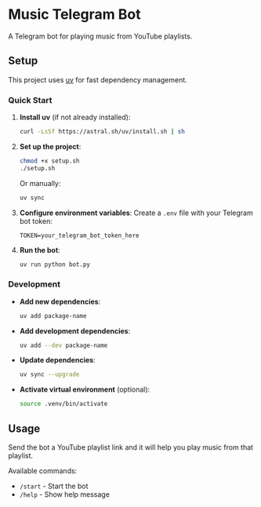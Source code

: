 # Music Telegram Bot

A Telegram bot for playing music from YouTube playlists.

## Setup

This project uses [uv](https://docs.astral.sh/uv/) for fast dependency management.

### Quick Start

1. **Install uv** (if not already installed):
   ```bash
   curl -LsSf https://astral.sh/uv/install.sh | sh
   ```

2. **Set up the project**:
   ```bash
   chmod +x setup.sh
   ./setup.sh
   ```

   Or manually:
   ```bash
   uv sync
   ```

3. **Configure environment variables**:
   Create a `.env` file with your Telegram bot token:
   ```
   TOKEN=your_telegram_bot_token_here
   ```

4. **Run the bot**:
   ```bash
   uv run python bot.py
   ```

### Development

- **Add new dependencies**:
  ```bash
  uv add package-name
  ```

- **Add development dependencies**:
  ```bash
  uv add --dev package-name
  ```

- **Update dependencies**:
  ```bash
  uv sync --upgrade
  ```

- **Activate virtual environment** (optional):
  ```bash
  source .venv/bin/activate
  ```

## Usage

Send the bot a YouTube playlist link and it will help you play music from that playlist.

Available commands:
- `/start` - Start the bot
- `/help` - Show help message 